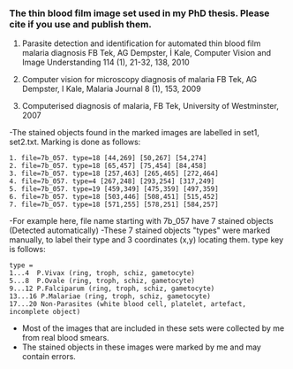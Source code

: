 ### The thin blood film image set used in my PhD thesis. Please cite if you use and publish them. 

1. Parasite detection and identification for automated thin blood film malaria diagnosis
FB Tek, AG Dempster, İ Kale, Computer Vision and Image Understanding 114 (1), 21-32, 138, 2010

2. Computer vision for microscopy diagnosis of malaria
FB Tek, AG Dempster, I Kale, Malaria Journal 8 (1), 153, 2009

3. Computerised diagnosis of malaria, FB Tek, University of Westminster, 2007




-The stained objects found in the marked images are 
labelled in set1, set2.txt. Marking is done as follows:

	1. file=7b_057. type=18 [44,269] [50,267] [54,274] 
	2. file=7b_057. type=18 [65,457] [75,454] [84,458] 
	3. file=7b_057. type=18 [257,463] [265,465] [272,464] 
	4. file=7b_057. type=4 [267,248] [293,254] [317,249] 
	5. file=7b_057. type=19 [459,349] [475,359] [497,359] 
	6. file=7b_057. type=18 [503,446] [508,451] [515,452] 
	7. file=7b_057. type=18 [571,255] [578,251] [584,257] 

-For example here, file name starting with 7b_057 have 7 stained objects 
(Detected automatically) 
-These 7 stained objects "types" were marked manually, to label their type and 3 coordinates (x,y)
locating them. type key is follows:
	
	type = 
	1...4  P.Vivax (ring, troph, schiz, gametocyte)
	5...8  P.Ovale (ring, troph, schiz, gametocyte)
	9...12 P.Falciparum (ring, troph, schiz, gametocyte)
	13...16 P.Malariae (ring, troph, schiz, gametocyte)
	17...20 Non-Parasites (white blood cell, platelet, artefact, incomplete object)


- Most of the images that are included in these sets were collected by me from real blood smears.  
- The stained objects in these images were marked by me and may contain errors. 





